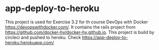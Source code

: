 # app-deploy-to-heroku
This project is used for Exercise 3.2 for th course DevOps with Docker https://devopswithdocker.com/.
It contains the rails project from https://github.com/docker-hy/docker-hy.github.io.
This project is build by circleci and pushed to heroku.
Check https://app-deploy-to-heroku.herokuapp.com/
